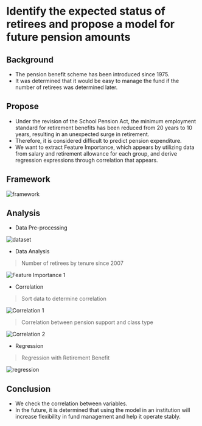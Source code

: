 # Identify the expected status of retirees and propose a model for future pension amounts

## Background
- The pension benefit scheme has been introduced since 1975.
- It was determined that it would be easy to manage the fund if the number of retirees was determined later.

## Propose
- Under the revision of the School Pension Act, the minimum employment standard for retirement benefits has been reduced from 20 years to 10 years, resulting in an unexpected surge in retirement.
- Therefore, it is considered difficult to predict pension expenditure.
- We want to extract Feature Importance, which appears by utilizing data from salary and retirement allowance for each group, and derive regression expressions through correlation that appears.

## Framework

![framework](https://user-images.githubusercontent.com/63955072/122900321-8af09380-d387-11eb-988a-bec0d7de7229.PNG)


## Analysis
- Data Pre-processing

![dataset](https://user-images.githubusercontent.com/63955072/122900580-c723f400-d387-11eb-90cf-ccc7af7097f5.png)

- Data Analysis
> Number of retirees by tenure since 2007 <br/>

![Feature Importance 1](https://user-images.githubusercontent.com/63955072/122903701-9ee9c480-d38a-11eb-9edc-aa4173d85cc1.png)

- Correlation
> Sort data to determine correlation <br/>

![Correlation 1](https://user-images.githubusercontent.com/63955072/122904167-0d2e8700-d38b-11eb-835e-25a6d01faed9.png)

> Correlation between pension support and class type <br/>

![Correlation 2](https://user-images.githubusercontent.com/63955072/122904310-2cc5af80-d38b-11eb-95bc-280c6d775cfd.png)

- Regression
> Regression with Retirement Benefit <br/>

![regression](https://user-images.githubusercontent.com/63955072/122904774-9ba30880-d38b-11eb-84cf-0835741698f0.png)

## Conclusion
- We check the correlation between variables.
- In the future, it is determined that using the model in an institution will increase flexibility in fund management and help it operate stably.
